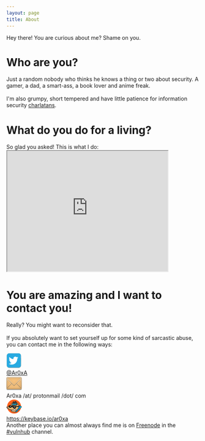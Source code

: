 ```yaml
---
layout: page
title: About
---
```

<p class="message">
  Hey there! You are curious about me? Shame on you.
</p>
<h1>Who are you?</h1>
Just a random nobody who thinks he knows a thing or two about security. A gamer, a dad, a smart-ass, a book lover and anime freak. <br />
<br />
I'm also grumpy, short tempered and have little patience for information security <a href="http://attrition.org/errata/charlatan/" target="_blank">charlatans</a>.
<p>
<h1>What do you do for a living?</h1>
So glad you asked! This is what I do:
<iframe width="420" height="315"
src="https://www.youtube.com/embed/2-OQhot_ml0">
</iframe> 
<p>
<h1>You are amazing and I want to contact you!</h1>
Really? You might want to reconsider that. <br />
<br />
If you absolutely want to set yourself up for some kind of sarcastic abuse, you can contact me in the following ways:<br/>
<p>
<div id="container">
    <img src="/public/images/Twitter-bird-small.jpg" />
	<div class="righttext">
	    <a href="https://twitter.com/Ar0xA" target="_blank">@Ar0xA</a><br/>
    </div>
    <img src="/public/images/email-shadow.png" />
	<div class="righttext">
	    Ar0xa /at/ protonmail /dot/ com<br/>
	</div>
    <img src="/public/images/keybase_logo.png" />
	<div class="righttext">
	    <a href="https://keybase.io/ar0xa">https://keybase.io/ar0xa</a><br />
	</div>
</div>
 Another place you can almost always find 
me is on <a href="irc://chat.freenode.net">Freenode</a> in the <a href="https://www.vulnhub.com/">#vulnhub</a> channel.